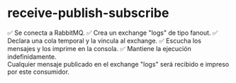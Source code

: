 # receive-publish-subscribe
✅ Se conecta a RabbitMQ.
✅ Crea un exchange "logs" de tipo fanout. 
✅ Declara una cola temporal y la vincula al exchange. 
✅ Escucha los mensajes y los imprime en la consola. 
✅ Mantiene la ejecución indefinidamente.  
Cualquier mensaje publicado en el exchange "logs" será recibido e impreso por este consumidor.

